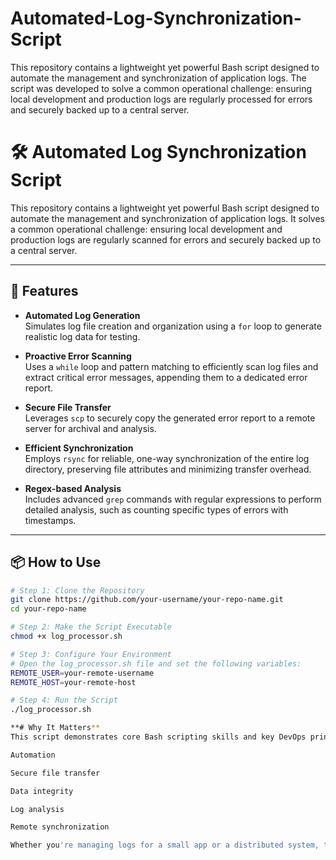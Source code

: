 # Automated-Log-Synchronization-Script
This repository contains a lightweight yet powerful Bash script designed to automate the management and synchronization of application logs. The script was developed to solve a common operational challenge: ensuring local development and production logs are regularly processed for errors and securely backed up to a central server.

# 🛠️ Automated Log Synchronization Script

This repository contains a lightweight yet powerful Bash script designed to automate the management and synchronization of application logs. It solves a common operational challenge: ensuring local development and production logs are regularly scanned for errors and securely backed up to a central server.

---

## 🚀 Features

- **Automated Log Generation**  
  Simulates log file creation and organization using a `for` loop to generate realistic log data for testing.

- **Proactive Error Scanning**  
  Uses a `while` loop and pattern matching to efficiently scan log files and extract critical error messages, appending them to a dedicated error report.

- **Secure File Transfer**  
  Leverages `scp` to securely copy the generated error report to a remote server for archival and analysis.

- **Efficient Synchronization**  
  Employs `rsync` for reliable, one-way synchronization of the entire log directory, preserving file attributes and minimizing transfer overhead.

- **Regex-based Analysis**  
  Includes advanced `grep` commands with regular expressions to perform detailed analysis, such as counting specific types of errors with timestamps.

---

## 📦 How to Use

```bash
# Step 1: Clone the Repository
git clone https://github.com/your-username/your-repo-name.git
cd your-repo-name

# Step 2: Make the Script Executable
chmod +x log_processor.sh

# Step 3: Configure Your Environment
# Open the log_processor.sh file and set the following variables:
REMOTE_USER=your-remote-username
REMOTE_HOST=your-remote-host

# Step 4: Run the Script
./log_processor.sh

**# Why It Matters**
This script demonstrates core Bash scripting skills and key DevOps principles such as:

Automation

Secure file transfer

Data integrity

Log analysis

Remote synchronization

Whether you're managing logs for a small app or a distributed system, this tool provides a solid foundation for scalable log handling.
